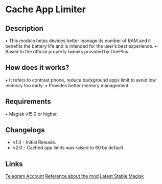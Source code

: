 # Cache App Limiter
## Description
 • This module helps devices better manage its number of RAM and it benefits the battery life and is intended for the user’s best experience.
 • Based to the official property tweaks provided by OnePlus.

## How does it works?
 • It refers to contrast phone, reduce background apps limit to avoid low memory too early.
 • Provides better memory management.

## Requirements
 • Magisk v15.0 or higher.

## Changelogs
- v1.0 - Initial Release.
- v2.0 - Cached app limits was raised to 60 by default.

## Links
<a href="https://t.me/EmperorEye1993">Telegram Account</a>
<a href="https://www.gsmarena.com/tweak_helps_oneplus_3_better_manage_its_6gb_of_ram-blog-18891.php">Reference about the mod</a>
<a href="https://forum.xda-developers.com/apps/magisk/official-magisk-v7-universal-systemless-t3473445">Latest Stable Magisk</a>
 
